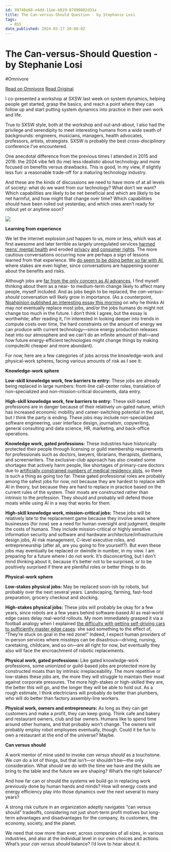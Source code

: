```yaml
---
id: 99740e68-e4dd-11ee-b029-87499882d33a
title: The Can-versus-Should Question - by Stephanie Losi
tags:
  - RSS
date_published: 2024-03-17 20:08:02
---
```


# The Can-versus-Should Question - by Stephanie Losi
#Omnivore

[Read on Omnivore](https://omnivore.app/me/the-can-versus-should-question-by-stephanie-losi-18e4fc1e41d)
[Read Original](https://riskmusings.substack.com/p/the-can-versus-should-question)



I co-presented a workshop at SXSW last week on system dynamics, helping people get started, grasp the basics, and reach a point where they can follow up and start putting system dynamics into practice in their own work and life. 

True to SXSW style, both at the workshop and out-and-about, I also had the privilege and serendipity to meet interesting humans from a wide swath of backgrounds: engineers, musicians, managers, health advocates, professors, artists, strategists. SXSW is probably the best _cross-disciplinary_ conference I’ve encountered. 

One anecdotal difference from the previous times I attended in 2015 and 2016: the 2024 vibe felt (to me) less idealistic about technology and more focused on benefits versus drawbacks. This is good, in my view, if slightly less fun: a reasonable trade-off for a maturing technology industry. 

And these are the kinds of discussions we need to have more of at all levels of society: what do we want from our technology? What don’t we want? Which capabilities are likely to be net beneficial and which are likely to be net harmful, and how might that change over time? Which capabilities should have been rolled out yesterday, and which ones aren’t ready for rollout yet or anytime soon? 

[![](https:&#x2F;&#x2F;proxy-prod.omnivore-image-cache.app&#x2F;512x512,sPh-EoWE_eucpI98Yj2tCcokhD9J5hRZYLE5fmuARHFY&#x2F;https:&#x2F;&#x2F;substackcdn.com&#x2F;image&#x2F;fetch&#x2F;w_1456,c_limit,f_auto,q_auto:good,fl_progressive:steep&#x2F;https%3A%2F%2Fsubstack-post-media.s3.amazonaws.com%2Fpublic%2Fimages%2F2e1ba15c-8d17-4187-888a-41f3669fc0d5_800x512)](https:&#x2F;&#x2F;substackcdn.com&#x2F;image&#x2F;fetch&#x2F;f%5Fauto,q%5Fauto:good,fl%5Fprogressive:steep&#x2F;https%3A%2F%2Fsubstack-post-media.s3.amazonaws.com%2Fpublic%2Fimages%2F2e1ba15c-8d17-4187-888a-41f3669fc0d5%5F800x512)

**Learning from experience**

We let the internet explosion just happen to us, more or less, which was at first awesome and later terrible as largely unregulated services [harmed teens’ mental health](https:&#x2F;&#x2F;www.npr.org&#x2F;sections&#x2F;health-shots&#x2F;2023&#x2F;04&#x2F;25&#x2F;1171773181&#x2F;social-media-teens-mental-health) and eroded [privacy](https:&#x2F;&#x2F;www.harvardmagazine.com&#x2F;2009&#x2F;09&#x2F;privacy-erosion-in-internet-era) [and](https:&#x2F;&#x2F;www.pewresearch.org&#x2F;internet&#x2F;2019&#x2F;11&#x2F;15&#x2F;americans-and-privacy-concerned-confused-and-feeling-lack-of-control-over-their-personal-information&#x2F;) [consumer rights](https:&#x2F;&#x2F;www.eff.org&#x2F;wp&#x2F;dangerous-terms-users-guide-eulas). The more cautious conversations occurring now are perhaps a sign of lessons learned from that experience. We [do seem to be doing better so far with AI](https:&#x2F;&#x2F;www.whitehouse.gov&#x2F;briefing-room&#x2F;presidential-actions&#x2F;2023&#x2F;10&#x2F;30&#x2F;executive-order-on-the-safe-secure-and-trustworthy-development-and-use-of-artificial-intelligence&#x2F;), where stakes are even higher, since conversations are happening sooner about the benefits and risks.

Although jobs are [far from the only concern as AI advances](https:&#x2F;&#x2F;riskmusings.substack.com&#x2F;p&#x2F;possible-paths-for-ai-regulation), I find myself thinking about them as a near- to medium-term change likely to affect many people, myself included. And as jobs begin to be replaced, the _can-versus-should_ conversation will likely grow in importance. (As a counterpoint, [Noahpinion published an interesting essay this morning](https:&#x2F;&#x2F;www.noahpinion.blog&#x2F;p&#x2F;plentiful-high-paying-jobs-in-the) on why he thinks AI may _not_ eventually replace most jobs, and&#x2F;or the jobs humans do might not change too much in the future. I don’t think I agree, but the essay is worthwhile; after reading it, I’m interested in looking deeper into trends in compute costs over time, the hard constraints on the amount of energy we can produce with current technology—since energy production releases heat into our atmosphere and we can’t do an infinite amount of that—and how future energy-efficient technologies might change things by making compute&#x2F;AI cheaper and more abundant).

For now, here are a few categories of jobs across the knowledge-work and physical-work spheres, facing various amounts of risk as I see it: 

**Knowledge-work sphere**

**Low-skill knowledge work, few barriers to entry:** These jobs are already being replaced in large numbers: front-line call-center roles, translation of non-specialized and non-mission-critical documents, data entry. 

**High-skill knowledge work, few barriers to entry:** These skill-based professions are in danger because of their relatively un-gated nature, which has increased economic mobility and career-switching potential in the past, but I think the party is ending. These jobs may include non-specialized software engineering, user interface design, journalism, copywriting, general consulting and data science, HR, marketing, and back-office operations. 

**Knowledge work, gated professions:** These industries have historically protected their people through licensing or guild membership requirements for professionals such as doctors, lawyers, librarians, therapists, dietitians, and screenwriters. The exclusive-club approach has also created some shortages that actively harm people, like shortages of primary-care doctors due to [artificially constrained numbers of medical residency slots](https:&#x2F;&#x2F;www.openhealthpolicy.com&#x2F;p&#x2F;medical-residency-slots-congress), so there is such a thing as going too far. These gated professional roles are probably among the safest jobs for now, not because they are hardest to replace with AI in theory, but because they are hard to replace in practice based on the current rules of the system. Their moats are constructed rather than intrinsic to the profession. They should and probably will defend those moats while using AI in a way that works for them.

**High-skill knowledge work, mission-critical jobs:** These jobs will be relatively late to the replacement game because they involve areas where businesses (for now) see a need for human oversight and judgment, despite the costs of humans. They include mission-critical or highly sensitive information security and software and hardware architecture&#x2F;infrastructure design jobs, AI risk management, C-level executive roles, and entrepreneurship (after all, are you going to fire yourself?). But even these jobs may eventually be replaced or dwindle in number, in my view. I am preparing for a future where I do not work. It’s disconcerting, but I don’t mind thinking about it, because it’s better not to be surprised, or to be positively surprised if there are plentiful roles or better things to do. 

**Physical-work sphere**

**Low-stakes physical jobs:** May be replaced soon-ish by robots, but probably over the next several years. Landscaping, farming, fast-food preparation, grocery checkout and stocking.

**High-stakes physical jobs:** These jobs will probably be okay for a few years, since robots are a few years behind software-based AI as real-world edge cases delay real-world rollouts. My mom immediately grasped it via a football analogy when I explained [the difficulty with getting self-driving cars to sufficiently master edge cases](https:&#x2F;&#x2F;www.theguardian.com&#x2F;technology&#x2F;2022&#x2F;mar&#x2F;27&#x2F;how-self-driving-cars-got-stuck-in-the-slow-lane): she said something to the effect of, “They’re stuck on goal in the red zone!” Indeed, I expect human providers of in-person services where missteps can be disastrous—driving, nursing, caretaking, childcare, and so on—are all right for now, but eventually they also will face the encroachment of robotic replacements. 

**Physical work, gated professions:** Like gated knowledge-work professions, some unionized or guild-based jobs are protected more by constructed moats than by intrinsic irreplaceability. The more repetitive or low-stakes these jobs are, the more they will struggle to maintain their moat against corporate pressures. The more high-stakes or high-skilled they are, the better this will go, and the longer they will be able to hold out. As a rough estimate, I think electricians will probably do better than plumbers, who will do better than factory assembly-line workers. 

**Physical work, owners and entrepreneurs:** As long as they can get customers and make a profit, they can keep going. Think cafe and bakery and restaurant owners, club and bar owners. Humans like to spend time around other humans, and that probably won’t change. The owners will probably employ robot employees eventually, though. Could it be fun to own a restaurant at the end of the universe? Maybe. 

**Can versus should**

A work mentor of mine used to invoke _can versus should_ as a touchstone. We _can_ do a lot of things, but that isn’t—or shouldn’t be—the only consideration. What _should_ we do with the time we have and the skills we bring to the table and the future we are shaping? What’s the right balance? 

And how far can or should the systems we build go in replacing work previously done by human hands and minds? How will energy costs and energy efficiency play into those dynamics over the next several to many years? 

A strong risk culture in an organization adeptly navigates “can versus should” tradeoffs, considering not just short-term profit motives but long-term advantages and disadvantages for the company, its customers, the economy, society, and the planet. 

We need that now more than ever, across companies of all sizes, in various industries, and also at the individual level in our own choices and actions. What’s your _can versus should_ balance? I’d love to hear about it. 